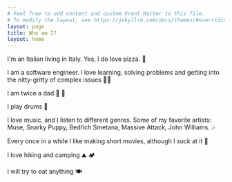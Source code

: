 ```yaml
---
# Feel free to add content and custom Front Matter to this file.
# To modify the layout, see https://jekyllrb.com/docs/themes/#overriding-theme-defaults
layout: page
title: Who am I?
layout: home
---
```


<!-- List of available emojis here: [text](https://www.fabriziomusacchio.com/blog/2021-08-16-emojis_for_Jekyll/#people--body) -->

I'm an Italian living in Italy. Yes, I do love pizza. :pizza:

I am a software engineer. I love learning, solving problems and getting into the nitty-gritty of complex issues :man_technologist: 

I am twice a dad :baby: :baby:

I play drums :drum: 

I love music, and I listen to different genres. Some of my favorite artists: Muse, Snarky Puppy, Bedřich Smetana, Massive Attack, John Williams. :notes: 

Every once in a while I like making short movies, although I suck at it :movie_camera: 

I love hiking and camping :mountain: :camping: 

I will try to eat anything :plate_with_cutlery: 

